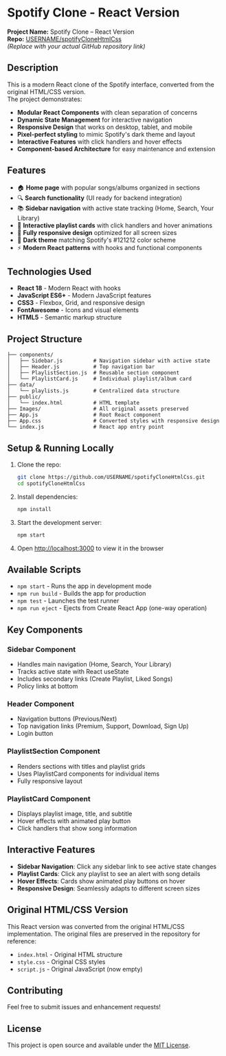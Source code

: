 # Spotify Clone - React Version

**Project Name:** Spotify Clone – React Version  
**Repo:** [USERNAME/spotifyCloneHtmlCss](https://github.com/USERNAME/spotifyCloneHtmlCss)  
*(Replace with your actual GitHub repository link)*

## Description  
This is a modern React clone of the Spotify interface, converted from the original HTML/CSS version.  
The project demonstrates:  
- **Modular React Components** with clean separation of concerns
- **Dynamic State Management** for interactive navigation
- **Responsive Design** that works on desktop, tablet, and mobile
- **Pixel-perfect styling** to mimic Spotify's dark theme and layout
- **Interactive Features** with click handlers and hover effects
- **Component-based Architecture** for easy maintenance and extension

## Features  
- 🏠 **Home page** with popular songs/albums organized in sections
- 🔍 **Search functionality** (UI ready for backend integration)
- 📚 **Sidebar navigation** with active state tracking (Home, Search, Your Library)
- 🎵 **Interactive playlist cards** with click handlers and hover animations
- 📱 **Fully responsive design** optimized for all screen sizes
- 🎨 **Dark theme** matching Spotify's #121212 color scheme
- ⚡ **Modern React patterns** with hooks and functional components

## Technologies Used  
- **React 18** - Modern React with hooks
- **JavaScript ES6+** - Modern JavaScript features
- **CSS3** - Flexbox, Grid, and responsive design
- **FontAwesome** - Icons and visual elements
- **HTML5** - Semantic markup structure

## Project Structure
```
├── components/
│   ├── Sidebar.js          # Navigation sidebar with active state
│   ├── Header.js           # Top navigation bar
│   ├── PlaylistSection.js  # Reusable section component
│   └── PlaylistCard.js     # Individual playlist/album card
├── data/
│   └── playlists.js        # Centralized data structure
├── public/
│   └── index.html          # HTML template
├── Images/                 # All original assets preserved
├── App.js                  # Root React component
├── App.css                 # Converted styles with responsive design
└── index.js                # React app entry point
```

## Setup & Running Locally  
1. Clone the repo:  
   ```bash
   git clone https://github.com/USERNAME/spotifyCloneHtmlCss.git
   cd spotifyCloneHtmlCss
   ```

2. Install dependencies:
   ```bash
   npm install
   ```

3. Start the development server:
   ```bash
   npm start
   ```

4. Open [http://localhost:3000](http://localhost:3000) to view it in the browser

## Available Scripts
- `npm start` - Runs the app in development mode
- `npm run build` - Builds the app for production
- `npm test` - Launches the test runner
- `npm run eject` - Ejects from Create React App (one-way operation)

## Key Components

### Sidebar Component
- Handles main navigation (Home, Search, Your Library)
- Tracks active state with React useState
- Includes secondary links (Create Playlist, Liked Songs)
- Policy links at bottom

### Header Component
- Navigation buttons (Previous/Next)
- Top navigation links (Premium, Support, Download, Sign Up)
- Login button

### PlaylistSection Component
- Renders sections with titles and playlist grids
- Uses PlaylistCard components for individual items
- Fully responsive layout

### PlaylistCard Component
- Displays playlist image, title, and subtitle
- Hover effects with animated play button
- Click handlers that show song information

## Interactive Features
- **Sidebar Navigation**: Click any sidebar link to see active state changes
- **Playlist Cards**: Click any playlist to see an alert with song details
- **Hover Effects**: Cards show animated play buttons on hover
- **Responsive Design**: Seamlessly adapts to different screen sizes

## Original HTML/CSS Version
This React version was converted from the original HTML/CSS implementation. The original files are preserved in the repository for reference:
- `index.html` - Original HTML structure
- `style.css` - Original CSS styles
- `script.js` - Original JavaScript (now empty)

## Contributing
Feel free to submit issues and enhancement requests!

## License
This project is open source and available under the [MIT License](LICENSE).
